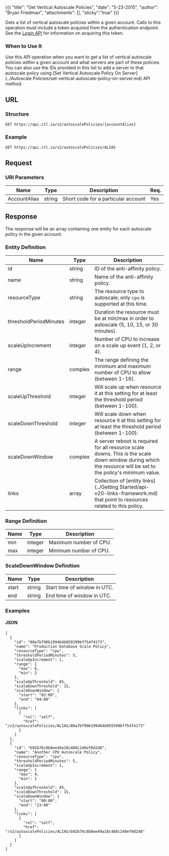 {{{
  "title": "Get Vertical Autoscale Policies",
  "date": "5-23-2015",
  "author": "Bryan Friedman",
  "attachments": [],
  "sticky":"true"
}}}

Gets a list of vertical autoscale policies within a given account. Calls to this operation must include a token acquired from the authentication endpoint. See the [Login API](../Authentication/login.md) for information on acquiring this token.

### When to Use It

Use this API operation when you want to get a list of vertical autoscale policies within a given account and what servers are part of these policies. You can also use the IDs provided in this list to add a server to that autoscale policy using [Set Vertical Autoscale Policy On Server](../Autoscale Policies/set-vertical-autoscale-policy-on-server.md) API method.

## URL

### Structure

    GET https://api.ctl.io/v2/autoscalePolicies/{accountAlias}

### Example

    GET https://api.ctl.io/v2/autoscalePolicies/ALIAS

## Request

### URI Parameters

| Name | Type | Description | Req. |
| --- | --- | --- | --- |
| AccountAlias | string | Short code for a particular account | Yes |

## Response

The response will be an array containing one entity for each autoscale policy in the given account.

### Entity Definition

| Name | Type | Description |
| --- | --- | --- |
| id | string | ID of the anti-affinity policy. |
| name | string | Name of the anti-affinity policy. |
| resourceType | string | The resource type to autoscale; only `cpu` is supported at this time. |
| thresholdPeriodMinutes | integer | Duration the resource must be at min/max in order to autoscale (5, 10, 15, or 30 minutes).  |
| scaleUpIncrement | integer | Number of CPU to increase on a scale up event (1, 2, or 4). |
| range | complex | The range defining the minimum and maximum number of CPU to allow (between 1-16). |
| scaleUpThreshold | integer | Will scale up when resource it at this setting for at least the threshold period (between 1-100). |
| scaleDownThreshold | integer | Will scale down when resource it at this setting for at least the threshold period (between 1-100). |
| scaleDownWindow | complex | A server reboot is required for all resource scale downs. This is the scale down window during which the resource will be set to the policy's minimum value. |
| links | array | Collection of [entity links](../Getting Started/api-v20-links-framework.md) that point to resources related to this policy. |

### Range Definition

| Name | Type | Description |
| --- | --- | --- |
| min | integer | Maximum number of CPU. |
| max | integer | Minimum number of CPU. |

### ScaleDownWindow Definition

| Name | Type | Description |
| --- | --- | --- |
| start | string | Start time of window in UTC. |
| end | string | End time of window in UTC. |

### Examples

#### JSON

    [
      {
        "id": "80a7bf90b199464b859399bff54f4173",
        "name": "Production Database Scale Policy",
        "resourceType": "cpu",
        "thresholdPeriodMinutes": 5,
        "scaleUpIncrement": 1,
        "range": {
          "max": 6,
          "min": 2
        },
        "scaleUpThreshold": 85,
        "scaleDownThreshold": 15,
        "scaleDownWindow": {
          "start": "02:00",
          "end": "04:00"
        },
        "links": [
          {
            "rel": "self",
            "href": "/v2/autoscalePolicies/ALIAS/80a7bf90b199464b859399bff54f4173"
          }
        ]
      },
      {
        "id": "b92b76c8b8ee49a18c488c240ef0d2d8",
        "name": "Another CPU Autoscale Policy",
        "resourceType": "cpu",
        "thresholdPeriodMinutes": 5,
        "scaleUpIncrement": 1,
        "range": {
          "max": 4,
          "min": 1
        },
        "scaleUpThreshold": 85,
        "scaleDownThreshold": 15,
        "scaleDownWindow": {
          "start": "00:00",
          "end": "23:00"
        },
        "links": [
          {
            "rel": "self",
            "href": "/v2/autoscalePolicies/ALIAS/b92b76c8b8ee49a18c488c240ef0d2d8"
          }
        ]
      }
    ]
